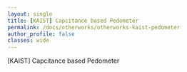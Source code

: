 ```yaml
---
layout: single
title: [KAIST] Capcitance based Pedometer
permalink: /docs/otherworks/otherworks-kaist-pedometer
author_profile: false
classes: wide
---
```


[KAIST] Capcitance based Pedometer